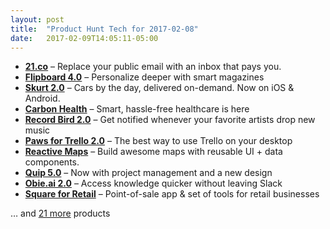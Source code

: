 ```yaml
---
layout: post
title:  "Product Hunt Tech for 2017-02-08"
date:   2017-02-09T14:05:11-05:00
---
```


* **[21.co](https://www.producthunt.com/posts/21-co-2?utm_campaign=producthunt-api&utm_medium=api&utm_source=Application%3A+Daily+Digest+RSS+%28ID%3A+3202%29)** – Replace your public email with an inbox that pays you.
* **[Flipboard 4.0](https://www.producthunt.com/posts/flipboard-4-0?utm_campaign=producthunt-api&utm_medium=api&utm_source=Application%3A+Daily+Digest+RSS+%28ID%3A+3202%29)** – Personalize deeper with smart magazines
* **[Skurt 2.0](https://www.producthunt.com/posts/skurt-2-0?utm_campaign=producthunt-api&utm_medium=api&utm_source=Application%3A+Daily+Digest+RSS+%28ID%3A+3202%29)** – Cars by the day, delivered on-demand. Now on iOS & Android.
* **[Carbon Health](https://www.producthunt.com/posts/carbon-health-2?utm_campaign=producthunt-api&utm_medium=api&utm_source=Application%3A+Daily+Digest+RSS+%28ID%3A+3202%29)** – Smart, hassle-free healthcare is here
* **[Record Bird 2.0](https://www.producthunt.com/posts/record-bird-2-0?utm_campaign=producthunt-api&utm_medium=api&utm_source=Application%3A+Daily+Digest+RSS+%28ID%3A+3202%29)** – Get notified whenever your favorite artists drop new music
* **[Paws for Trello 2.0](https://www.producthunt.com/posts/paws-for-trello-2-0?utm_campaign=producthunt-api&utm_medium=api&utm_source=Application%3A+Daily+Digest+RSS+%28ID%3A+3202%29)** – The best way to use Trello on your desktop
* **[Reactive Maps](https://www.producthunt.com/posts/reactive-maps?utm_campaign=producthunt-api&utm_medium=api&utm_source=Application%3A+Daily+Digest+RSS+%28ID%3A+3202%29)** – Build awesome maps with reusable UI + data components.
* **[Quip 5.0](https://www.producthunt.com/posts/quip-5-0?utm_campaign=producthunt-api&utm_medium=api&utm_source=Application%3A+Daily+Digest+RSS+%28ID%3A+3202%29)** – Now with project management and a new design
* **[Obie.ai 2.0](https://www.producthunt.com/posts/obie-ai-2-0?utm_campaign=producthunt-api&utm_medium=api&utm_source=Application%3A+Daily+Digest+RSS+%28ID%3A+3202%29)** – Access knowledge quicker without leaving Slack
* **[Square for Retail](https://www.producthunt.com/posts/square-for-retail?utm_campaign=producthunt-api&utm_medium=api&utm_source=Application%3A+Daily+Digest+RSS+%28ID%3A+3202%29)** – Point-of-sale app & set of tools for retail businesses

… and [21 more](https://www.producthunt.com/tech) products